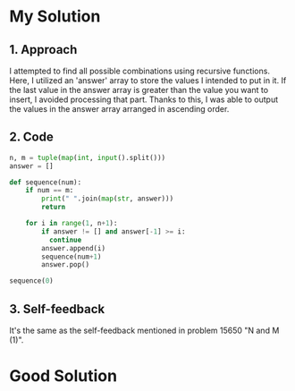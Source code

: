# My Solution
## 1. Approach
I attempted to find all possible combinations using recursive functions. Here, I utilized an 'answer' array to store the values I intended to put in it. If the last value in the answer array is greater than the value you want to insert, I avoided processing that part. Thanks to this, I was able to output the values in the answer array arranged in ascending order.

## 2. Code
```python
n, m = tuple(map(int, input().split()))
answer = []

def sequence(num):
    if num == m:
        print(" ".join(map(str, answer)))
        return

    for i in range(1, n+1):
        if answer != [] and answer[-1] >= i:
          continue
        answer.append(i)
        sequence(num+1)
        answer.pop()

sequence(0)
```

## 3. Self-feedback
It's the same as the self-feedback mentioned in problem 15650 "N and M (1)".

# Good Solution